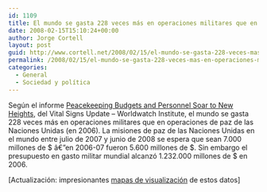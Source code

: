 ```yaml
---
id: 1109
title: El mundo se gasta 228 veces más en operaciones militares que en operaciones de paz
date: 2008-02-15T15:10:24+00:00
author: Jorge Cortell
layout: post
guid: http://www.cortell.net/2008/02/15/el-mundo-se-gasta-228-veces-mas-en-operaciones-militares-que-en-operaciones-de-paz/
permalink: /2008/02/15/el-mundo-se-gasta-228-veces-mas-en-operaciones-militares-que-en-operaciones-de-paz/
categories:
  - General
  - Sociedad y polí­tica
---
```

Según el informe <a target="_blank" title="Noticia" href="http://www.elabs5.com/c.html?rtr=on&s=lizj,l5d,db,2fa1,hkxu,2e5y,6y46">Peacekeeping Budgets and Personnel Soar to New Heights</a>, del Vital Signs Update &#8211; Worldwatch Institute, el mundo se gasta 228 veces más en operaciones militares que en operaciones de paz de las Naciones Unidas (en 2006). La misiones de paz de las Naciones Unidas en el mundo entre julio de 2007 y junio de 2008 se espera que sean 7.000 millones de $ â€”en 2006-07 fueron 5.600 millones de $. Sin embargo el presupuesto en gasto militar mundial alcanzó 1.232.000 millones de $ en 2006.

[Actualización: impresionantes <a title="visualización" target="_blank" href="http://www.acooke.org/andrew/writing/arms.html">mapas de visualización</a> de estos datos]